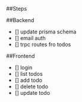 ##Steps 


##Backend 
- [] update prisma schema
- [] email auth
- [] trpc routes fro todos

##Frontend
- [] login 
- [] list todos
- [] add todo
- [] delete todo
- [] update todo